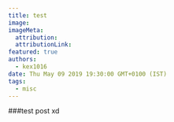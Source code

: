 ```yaml
---
title: test
image:
imageMeta:
  attribution:
  attributionLink:
featured: true
authors:
  - kex1016
date: Thu May 09 2019 19:30:00 GMT+0100 (IST)
tags:
  - misc
---
```


###test post xd
